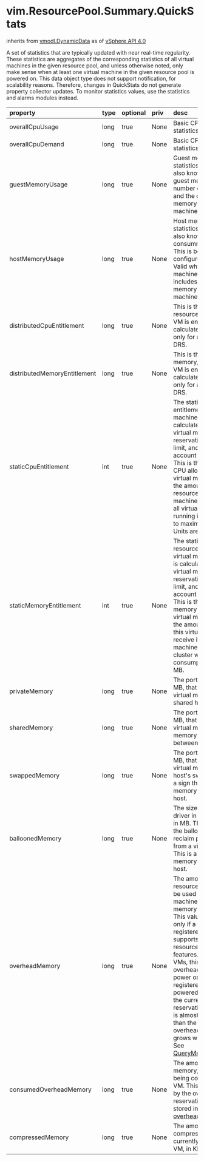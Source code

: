 vim.ResourcePool.Summary.QuickStats
===================================
inherits from [vmodl.DynamicData](docs/vmodl.DynamicData.md)
as of [vSphere API 4.0](vim.version.md#vim.version.version5)


A set of statistics that are typically updated with near real-time regularity.   These statistics are aggregates of the corresponding statistics of all virtual   machines in the given resource pool, and unless otherwise noted, only make sense   when at least one virtual machine in the given resource pool is powered on.   This data object type does not support notification, for scalability reasons.   Therefore, changes in QuickStats do not generate property collector updates. To   monitor statistics values, use the statistics and alarms modules instead.

| property | type | optional | priv | desc |
|:---------|:-----|:---------|:-----|:-----|
| overallCpuUsage | long | true | None | Basic CPU performance statistics, in MHz. |
| overallCpuDemand | long | true | None | Basic CPU performance statistics, in MHz. |
| guestMemoryUsage | long | true | None | Guest memory utilization statistics, in MB. This   is also known as active guest memory. The number   can be between 0 and the configured memory size of   a virtual machine. |
| hostMemoryUsage | long | true | None | Host memory utilization statistics, in MB. This   is also known as consummed host memory. This is between 0 and   the configured resource limit. Valid while a virtual machine is   running. This includes the overhead memory of a virtual machine. |
| distributedCpuEntitlement | long | true | None | This is the amount of CPU resource, in MHz, that this VM is entitled to, as   calculated by DRS. Valid only for a VM managed by DRS. |
| distributedMemoryEntitlement | long | true | None | This is the amount of memory, in MB, that this VM is entitled to, as   calculated by DRS. Valid only for a VM managed by DRS. |
| staticCpuEntitlement | int | true | None | The static CPU resource entitlement for a virtual machine. This value is   calculated based on this virtual machine's resource reservations, shares   and limit, and doesn't take into account current usage. This is the worst   case CPU allocation for this virtual machine, that is, the amount of CPU   resource this virtual machine would receive if all virtual machines running   in the cluster went to maximum consumption. Units are MHz. |
| staticMemoryEntitlement | int | true | None | The static memory resource entitlement for a virtual machine. This value is   calculated based on this virtual machine's resource reservations, shares   and limit, and doesn't take into account current usage. This is the worst   case memory allocation for this virtual machine, that is, the amount of   memory this virtual machine would receive if all virtual machines running   in the cluster went to maximum consumption. Units are MB. |
| privateMemory | long | true | None | The portion of memory, in MB, that is granted to a virtual machine from   non-shared host memory. |
| sharedMemory | long | true | None | The portion of memory, in MB, that is granted to a virtual machine from host   memory that is shared between VMs. |
| swappedMemory | long | true | None | The portion of memory, in MB, that is granted to a virtual machine from the   host's swap space. This is a sign that there is memory pressure on the host. |
| balloonedMemory | long | true | None | The size of the balloon driver in a virtual machine, in MB. The host will   inflate the balloon driver to reclaim physical memory from a virtual machine.   This is a sign that there is memory pressure on the host. |
| overheadMemory | long | true | None | The amount of memory resource (in MB) that will be used by   a virtual machine above its guest memory requirements.   This value is set if and only if a virtual machine is registered   on a host that supports memory resource allocation features.    For powered off VMs, this is the minimum overhead required to   power on the VM on the registered host.    For powered on VMs, this is the current overhead reservation, a   value which is almost always larger than the minimum overhead, and   which grows with time.<br>See <a href="vim.HostSystem.md#queryOverheadEx">QueryMemoryOverheadEx</a><br> |
| consumedOverheadMemory | long | true | None | The amount of overhead memory, in MB, currently being consumed to run a VM.   This value is limited by the overhead memory reservation for a VM, stored   in <a href="vim.ResourcePool.Summary.QuickStats.md#overheadMemory">overheadMemory</a>. |
| compressedMemory | long | true | None | The amount of compressed memory currently consumed by VM, in KB. |


